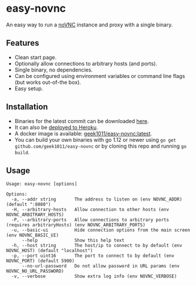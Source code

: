 # easy-novnc
An easy way to run a [noVNC](https://github.com/novnc/noVNC) instance and proxy with a single binary.

## Features
- Clean start page.
- Optionally allow connections to arbitrary hosts (and ports).
- Single binary, no dependencies.
- Can be configured using environment variables or command line flags (but works out-of-the box).
- Easy setup.

## Installation
- Binaries for the latest commit can be downloaded [here](https://ci.appveyor.com/project/geek1011/easy-novnc/build/artifacts).
- It can also be [deployed to Heroku](https://heroku.com/deploy).
- A docker image is available: [geek1011/easy-novnc:latest](https://hub.docker.com/r/geek1011/easy-novnc).
- You can build your own binaries with go 1.12 or newer using `go get github.com/geek1011/easy-novnc` or by cloning this repo and running `go build`.

## Usage
```
Usage: easy-novnc [options]

Options:
  -a, --addr string       The address to listen on (env NOVNC_ADDR) (default ":8080")
  -H, --arbitrary-hosts   Allow connection to other hosts (env NOVNC_ARBITRARY_HOSTS)
  -P, --arbitrary-ports   Allow connections to arbitrary ports (requires arbitraryHosts) (env NOVNC_ARBITRARY_PORTS)
  -u, --basic-ui          Hide connection options from the main screen (env NOVNC_BASIC_UI)
      --help              Show this help text
  -h, --host string       The host/ip to connect to by default (env NOVNC_HOST) (default "localhost")
  -p, --port uint16       The port to connect to by default (env NOVNC_PORT) (default 5900)
      --no-url-password   Do not allow password in URL params (env NOVNC_NO_URL_PASSWORD)
  -v, --verbose           Show extra log info (env NOVNC_VERBOSE)
```
